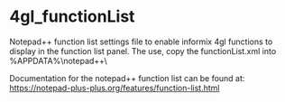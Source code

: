 # 4gl_functionList
Notepad++ function list settings file to enable informix 4gl functions to display in the function list panel.
The use, copy the functionList.xml into %APPDATA%\notepad++\

Documentation for the notepad++ function list can be found at: https://notepad-plus-plus.org/features/function-list.html
